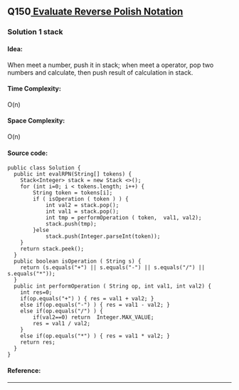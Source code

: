 ## Q150[ Evaluate Reverse Polish Notation ](https://leetcode.com/problems/evaluate-reverse-polish-notation/) 

### Solution 1 stack
#### Idea:
When meet a number, push it in stack; when meet a operator, pop two numbers and calculate, then push result of calculation in stack.
#### Time Complexity: 
O(n)
#### Space Complexity:
O(n)
#### Source code:
```
public class Solution {
  public int evalRPN(String[] tokens) {
    Stack<Integer> stack = new Stack <>();
    for (int i=0; i < tokens.length; i++) {
        String token = tokens[i];
        if ( isOperation ( token ) ) {
            int val2 = stack.pop();
            int val1 = stack.pop();
            int tmp = performOperation ( token,  val1, val2);
            stack.push(tmp);
        }else
            stack.push(Integer.parseInt(token));
    }
    return stack.peek();
  }
  public boolean isOperation ( String s) {
    return (s.equals("+") || s.equals("-") || s.equals("/") || s.equals("*"));
  }
  public int performOperation ( String op, int val1, int val2) {
    int res=0;
    if(op.equals("+") ) { res = val1 + val2; }
    else if(op.equals("-") ) { res = val1 - val2; }
    else if(op.equals("/") ) { 
        if(val2==0) return  Integer.MAX_VALUE;
        res = val1 / val2;
    }
    else if(op.equals("*") ) { res = val1 * val2; }
    return res;
  }
}
```
#### Reference:

---

